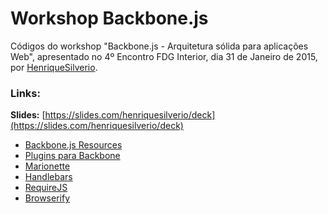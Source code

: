 # Workshop Backbone.js

Códigos do workshop "Backbone.js - Arquitetura sólida para aplicações Web", apresentado no 4º Encontro FDG Interior, dia 31 de Janeiro de 2015, por [HenriqueSilverio](https://github.com/HenriqueSilverio).

### Links:

**Slides:** [https://slides.com/henriquesilverio/deck](https://slides.com/henriquesilverio/deck)

* [Backbone.js Resources](https://gist.github.com/HenriqueSilverio/bd6bdf06b398da4fc123)
* [Plugins para Backbone](http://backplug.io)
* [Marionette](http://marionettejs.com)
* [Handlebars](http://handlebarsjs.com)
* [RequireJS](http://requirejs.org)
* [Browserify](http://browserify.org)
